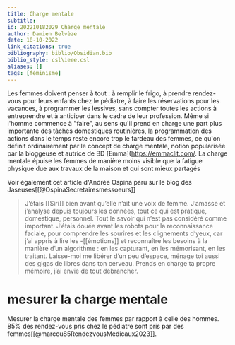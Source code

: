 ```yaml
---
title: Charge mentale
subtitle:
id: 202210182029_Charge mentale
author: Damien Belvèze
date: 18-10-2022
link_citations: true
bibliography: biblio/Obsidian.bib
biblio_style: csl\ieee.csl
aliases: []
tags: [féminisme]
---
```


Les femmes doivent penser à tout : à remplir le frigo, à prendre rendez-vous pour leurs enfants chez le pédiatre, à faire les réservations pour les vacances, à programmer les lessives,  sans compter toutes les actions à entreprendre et à anticiper dans le cadre de leur profession. Même si l'homme commence à "faire", au sens qu'il prend en charge une part plus importante des tâches domestiques routinières, la programmation des actions dans le temps reste encore trop le fardeau des femmes, ce qu'on définit ordinairement par le concept de charge mentale, notion popularisée par la bloggeuse et autrice de BD [Emma](https://emmaclit.com/. La charge mentale épuise les femmes de manière moins visible que la fatigue physique due aux travaux de la maison et qui sont mieux partagés 

Voir également cet article d'Andrée Ospina paru sur le blog des Jaseuses[[@OspinaSecretairesmessoeurs]]

>J’étais [[Siri]] bien avant qu’elle n’ait une voix de femme. J’amasse et j’analyse depuis toujours les données, tout ce qui est pratique, domestique, personnel. Tout le savoir qui n’est pas considéré comme important. J’étais douée avant les robots pour la reconnaissance faciale, pour comprendre les sourires et les clignements d’yeux, car j’ai appris à lire les -[[émotions]] et reconnaître les besoins à la manière d’un algorithme : en les capturant, en les mémorisant, en les traitant.
  Laisse-moi me libérer d’un peu d’espace, ménage toi aussi des gigas de libres dans ton cerveau. Prends en charge ta propre mémoire, j’ai envie de tout débrancher.

# mesurer la charge mentale

Mesurer la charge mentale des femmes par rapport à celle des hommes. 
85% des rendez-vous pris chez le pédiatre sont pris par des femmes[[@marcou85RendezvousMedicaux2023]]. 

